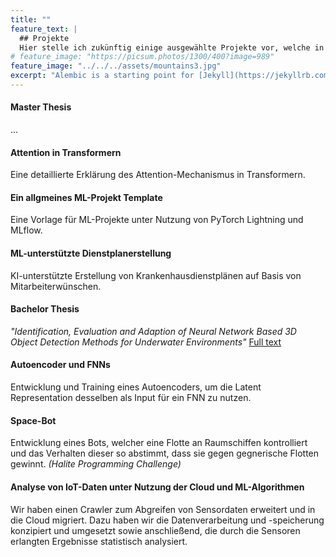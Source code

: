 ```yaml
---
title: ""
feature_text: |
  ## Projekte
  Hier stelle ich zukünftig einige ausgewählte Projekte vor, welche in meiner Freizeit oder im Rahmen meines Studiums entstanden sind. 
# feature_image: "https://picsum.photos/1300/400?image=989"
feature_image: "../../../assets/mountains3.jpg"
excerpt: "Alembic is a starting point for [Jekyll](https://jekyllrb.com/) projects. Rather than starting from scratch, this boilerplate is designed to get the ball rolling immediately. Install it, configure it, tweak it, push it."
---
```


#### Master Thesis
...

#### Attention in Transformern
Eine detaillierte Erklärung des Attention-Mechanismus in Transformern.

#### Ein allgmeines ML-Projekt Template
Eine Vorlage für ML-Projekte unter Nutzung von PyTorch Lightning und MLflow.

#### ML-unterstützte Dienstplanerstellung 
KI-unterstützte Erstellung von Krankenhausdienstplänen auf Basis von Mitarbeiterwünschen.

#### Bachelor Thesis
*"Identification, Evaluation and Adaption of Neural Network Based 3D Object Detection Methods for Underwater Environments"* <a href="../../../assets/BA_Yannik_Käckenmeister.pdf" target="_blank">Full text</a>

#### Autoencoder und FNNs
Entwicklung und Training eines Autoencoders, um die Latent Representation desselben als Input für ein FNN zu nutzen.

#### Space-Bot 
Entwicklung eines Bots, welcher eine Flotte an Raumschiffen kontrolliert und das Verhalten dieser so abstimmt, dass sie gegen gegnerische Flotten gewinnt. _(Halite Programming Challenge)_

#### Analyse von IoT-Daten unter Nutzung der Cloud und ML-Algorithmen
Wir haben einen Crawler zum Abgreifen von Sensordaten erweitert und in die Cloud migriert. Dazu haben wir die Datenverarbeitung und -speicherung konzipiert und umgesetzt sowie anschließend, die durch die Sensoren erlangten Ergebnisse statistisch analysiert.



